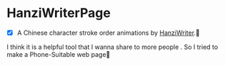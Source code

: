 # HanziWriterPage
- [x] A   Chinese character stroke order animations by  [HanziWriter](https://chanind.github.io/hanzi-writer/).:rocket:

I think it is a  helpful  tool  that  I wanna share to more people .
So I tried to make a Phone-Suitable web page:dog:

